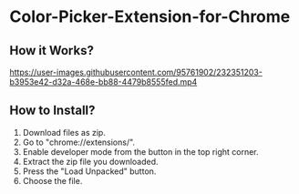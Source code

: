 # Color-Picker-Extension-for-Chrome

## How it Works?


https://user-images.githubusercontent.com/95761902/232351203-b3953e42-d32a-468e-bb88-4479b8555fed.mp4




## How to Install?
1. Download files as zip.
2. Go to "chrome://extensions/".
3. Enable developer mode from the button in the top right corner.
4. Extract the zip file you downloaded.
5. Press the "Load Unpacked" button.
6. Choose the file.

